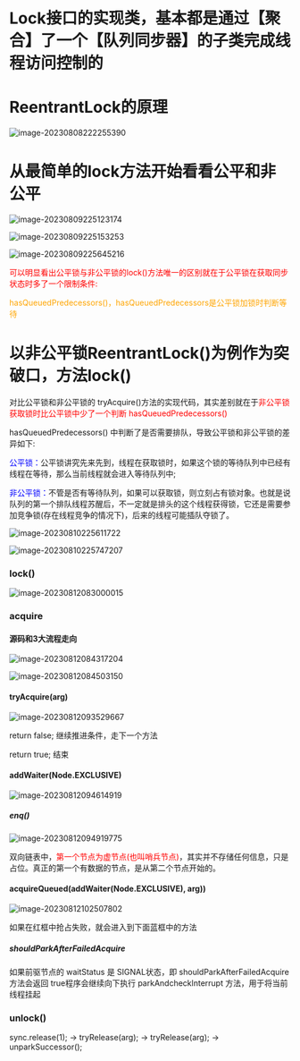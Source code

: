 # Lock接口的实现类，基本都是通过【聚合】了一个【队列同步器】的子类完成线程访问控制的



# ReentrantLock的原理

![image-20230808222255390](images/15.ReentrantLock的原理.png)



# 从最简单的lock方法开始看看公平和非公平

![image-20230809225123174](images/16.ReentrantLock.png)

![image-20230809225153253](images/17.公平锁和非公平锁.png)

![image-20230809225645216](images/18.公平锁和非公平锁区别.png)

<font color = 'red'>可以明显看出公平锁与非公平锁的lock()方法唯一的区别就在于公平锁在获取同步状态时多了一个限制条件:</font>

<font color = 'orange'>hasQueuedPredecessors()，hasQueuedPredecessors是公平锁加锁时判断等待</font>

# 以非公平锁ReentrantLock()为例作为突破口，方法lock()

对比公平锁和非公平锁的 tryAcquire()方法的实现代码，其实差别就在于<font color = 'red'>非公平锁获取锁时比公平锁中少了一个判断 hasQueuedPredecessors()</font>

hasQueuedPredecessors() 中判断了是否需要排队，导致公平锁和非公平锁的差异如下:

<font color = 'blue'>公平锁：</font>公平锁讲究先来先到，线程在获取锁时，如果这个锁的等待队列中已经有线程在等待，那么当前线程就会进入等待队列中;

<font color = 'blue'>非公平锁：</font>不管是否有等待队列，如果可以获取锁，则立刻占有锁对象。也就是说队列的第一个排队线程苏醒后，不一定就是排头的这个线程获得锁，它还是需要参加竞争锁(存在线程竞争的情况下)，后来的线程可能插队夺锁了。

![image-20230810225611722](images/19.非公平和公平锁.png)

![image-20230810225747207](images/20.acquire方法.png)

### lock()

![image-20230812083000015](images/21.lock方法解析.png)



### acquire

#### 源码和3大流程走向

![image-20230812084317204](images/22.acquire源码3大走向.png)

![image-20230812084503150](images/23.acquire源码3大走向.png)

#### tryAcquire(arg)

![image-20230812093529667](images/24.非公平锁.png)

return false; 继续推进条件，走下一个方法

return true; 结束

#### addWaiter(Node.EXCLUSIVE)

![image-20230812094614919](images/25.addWaiter.png)

##### enq()

![image-20230812094919775](images/26.enq.png)

双向链表中，<font color = 'red'>第一个节点为虚节点(也叫哨兵节点)</font>，其实并不存储任何信息，只是占位。真正的第一个有数据的节点，是从第二个节点开始的。

#### acquireQueued(addWaiter(Node.EXCLUSIVE), arg))

![image-20230812102507802](images/27.acquireQueued.png)

如果在红框中抢占失败，就会进入到下面蓝框中的方法

##### shouldParkAfterFailedAcquire

如果前驱节点的 waitStatus 是 SIGNAL状态，即 shouldParkAfterFailedAcquire 方法会返回 true程序会继续向下执行 parkAndchecklnterrupt 方法，用于将当前线程挂起

### unlock()

sync.release(1); -> tryRelease(arg); -> tryRelease(arg); -> unparkSuccessor();











